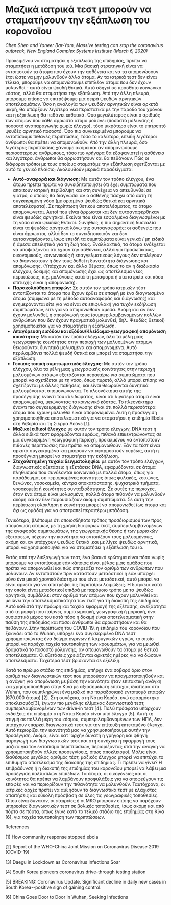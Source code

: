 # Μαζικά ιατρικά τεστ μπορούν να σταματήσουν την εξάπλωση του κορονοϊου

_Chen Shen and Yaneer Bar-Yam, Massive testing can stop the coronavirus outbreak,
New England Complex Systems Institute (March 6, 2020)_

Προκειμένου να σταματήσει η εξάπλωση της επιδημίας, πρέπει να σταματήσει η μετάδοση του ιού. Μια βασική στρατηγική είναι να εντοπιστούν τα άτομα που έχουν την ασθένεια και να τα απομονώσουν έτσι ώστε να μην μολυνθούν άλλα άτομα. Αν τα ιατρικά τεστ δεν είναι τέλεια, μπορούμε να απομονώσουμε επιπλέον άτομα που δεν έχουν μολυνθεί - αυτά είναι ψευδή θετικά. Αυτό οδηγεί σε πρόσθετο κοινωνικό κόστος, αλλά θα σταματήσει την εξάπλωση. Από την άλλη πλευρά, μπορούμε επίσης να επιτρέψουμε μια σειρά ψευδών αρνητικών αποτελεσμάτων. Όσο η αναλογία των ψευδών αρνητικών είναι αρκετά μικρή, θα υπάρξουν λιγότερα νέα περιστατικά με την πάροδο του χρόνου και η εξάπλωση θα πεθάνει εκθετικά. Όσο μεγαλύτερος είναι ο αριθμός των ατόμων που κάθε άρρωστο άτομο μολύνει (ποσοστό μόλυνσης ή ποσοστό αναπαραγωγής χωρίς έλεγχο), τόσο μικρότερο είναι το επιτρεπτό ψευδές αρνητικό ποσοστό.
Όσο πιο συγκεκριμένα μπορούμε να εντοπίσουμε πιθανές περιπτώσεις, τόσο το καλύτερο, επειδή λιγότεροι άνθρωποι θα πρέπει να απομονωθούν. Από την άλλη πλευρά, όσο λιγότερες περιπτώσεις χάνουμε ακόμα και αν απομονώσουμε περισσότερους ανθρώπους, τόσο πιο γρήγορα θα εξαφανιστεί η ασθένεια και λιγότεροι άνθρωποι θα αρρωστήσουν και θα πεθάνουν.
Πώς οι διάφοροι τρόποι με τους οποίους σταματάμε την εξάπλωση σχετίζονται με αυτό το γενικό πλαίσιο;
Ακολουθούν μερικά παραδείγματα:

- **Αυτό-αναφορά και διάγνωση:** Με αυτόν τον τρόπο ελέγχου, ένα άτομο πρέπει πρώτα να συνειδητοποιήσει ότι έχει συμπτώματα που απαιτούν ιατρική περίθαλψη και στη συνέχεια να απευθυνθεί σε γιατρό, ο οποίος θα διαγνώσει αν ο ασθενής πάσχει από αυτή τη συγκεκριμένη νόσο (με ορισμένα ψευδώς θετικά και αρνητικά αποτελέσματα). Σε περίπτωση θετικού αποτελέσματος, το άτομο απομονωνεται. Αυτοί που είναι άρρωστοι και δεν αυτοαναφέρθηκαν είναι ψευδώς αρνητικοί. Εκείνοι που είναι εσφαλμένα διαγνωσμένοι με τη νόσο είναι ψευδώς θετικοί. Συνήθως, η πιο σημαντική δυσκολία είναι τα ψευδώς αρνητικά λόγω της αυτοαναφοράς: οι ασθενείς που είναι άρρωστοι, αλλά δεν το συνειδιτοποιούν και δεν αυτοαναφέρονται, ίσως επειδή τα συμπτώματα είναι γενικά / μη ειδικά ή άμεσα απειλητικά για τη ζωή τους. Εναλλακτικά, τα άτομα ενδέχεται να υποψιάζονται ότι έχουν την ασθένεια, αλλά για προσωπικούς, οικονομικούς, κοινωνικούς ή επαγγελματικούς λόγους δεν επιλέγουν να διαγνωστούν ή δεν τους δοθεί η δυνατότητα διάγνωσης και απομόνωσης. (Υπάρχουν και άλλα θέματα, όπως το αν η διαδικασία ελέγχου, δοκιμής και απομόνωσης έχει ως αποτέλεσμα νέες περιπτώσεις, π.χ. μολύνσεις κατά τη μεταφορά ή στα ιατρεία και πόσο επιτυχής είναι η απομόνωση).
- **Παρακολούθηση επαφών:** Σε αυτόν τον τρόπο ιατρικών τέστ εντοπίζονται τα άτομα που έχουν έρθει σε επαφή με ένα διαγνωσμένο άτομο (σύμφωνα με τη μέθοδο αυτοαναφοράς και διάγνωσης) και ενημερόνονται είτε για να είναι σε επιφυλακή για τυχόν εκδήλωση συμπτωμάτων, είτε για να απομονωθούν άμεσα. Ακόμη και αν δεν έχουν μολυνθεί, η απομόνωσή τους (συμπεριλαμβανομένων πολλών ανθρώπων που δεν έχουν πραγματικά μολυνθεί, δηλ. Ψευδώς θετικοί) χρησιμοποιείται για να σταματήσει η εξάπλωση.
- **Απαγόρευση εισόδου και εξόδου/Κλείδωμα-γεωγραφική απομόνωση κοινότητας:** Με αυτόν τον τρόπο ελέγχων, όλα τα μέλη μιας γεωγραφικής κοινότητας στην περιοχή των μολυσμένων ατόμων θεωρούνται δυνητικά μολυσμένα και απομονωμένα. Αυτό περιλαμβάνει πολλά ψευδή θετικά και μπορεί να σταματήσει την εξάπλωση.
- **Γενικός τοπική συμπτωματικός έλεγχος:** Με αυτόν τον τρόπο ελέγχου, όλα τα μέλη μιας γεωγραφικής κοινότητας στην περιοχή μολυσμένων ατόμων εξετάζονται περαιτέρω για συμπτώματα που μπορεί να σχετίζεται με τη νόσο, όπως πυρετό, αλλά μπορεί επίσης να σχετίζονται με άλλες παθήσεις, και είναι θεωρούνται δυνητικά μολυσμένοι και απομονωνονται. Το πλεονέκτημα αυτής της προσέγγισης έναντι του κλειδώματος, είναι ότι λιγότερα άτομα είναι απομονωμένα, μειώνοντας το κοινωνικό κόστος. Το πλεονέκτημα έναντι πιο συγκεκριμένης διάγνωσης είναι ότι πολλά περισσότερα άτομα που έχουν μολυνθεί είναι απομονωμένα. Αυτή η προσέγγιση χρησιμοποιήθηκε αποτελεσματικά για να σταματήσει η επιδημία Ebola στη Λιβερία και τη Σιέρρα Λεόνε [1].
- **Μαζικοί ειδικοί έλεγχοι:** με αυτόν τον τρόπο ελέγχων, DNA τεστ ή άλλα ειδικά τεστ εφαρμόζονται ευρέως, πιθανά επικεντρώνοντας σε μια συγκεκριμένη γεωγραφική περιοχή, προκειμένου να εντοπιστούν πιθανές περιπτώσεις που πρέπει να απομονωθούν. Εάν τα τέστ είναι αρκετά συγκεκριμένα και μπορούν να εφαρμοστούν ευρέως, αυτή η προσέγγιση μπορεί να σταματήσει την εκδήλωση.
- **Στοχοθετημένη τυχαία δειγματοληψία:** με αυτόν τον τρόπο ελέγχων, διαγνωστικές εξετάσεις ή εξετάσεις DNA, εφαρμόζονται σε άτομα πληθυσμού που συνδέονται κοινωνικά με πολλά άτομα, όπως για παράδειγμα, σε περιορισμένες κοινότητες όπως φυλακές, κοιτώνες, ξενώνες, νοσοκομεία, κέντρα αποκατάστασης, ψυχιατρικά τμήματα, νοσοκομεία ή κοινότητες συνταξιοδότησης. Σε αυτές τις περιοχές, όταν ένα άτομο είναι μολυσμένο, πολλά άτομα πιθανόν να μολυνθούν ακόμη και αν δεν παρουσιάζουν ακόμη συμπτώματα. Σε αυτή την περίπτωση ολόκληρη η κοινότητα μπορεί να απομονωθεί (ως άτομα και όχι ως ομάδα) για να αποτραπεί περαιτέρω μετάδοση.

Γενικότερα, βλέπουμε ότι οποιοσδήποτε τρόπος προσδιορισμού των προς απομόνωση ατόμων, με τη χρήση διαφόρων τέστ, συμπεριλαμβανομένων της αναφοράς συμπτωμάτων, της γεωγραφικής θέσης ή των μοριακών εξετάσεων, πέχουν την ικανότητα να εντοπίζουν τους μολυσμένους, ακόμη και αν υπάρχουν ψευδώς θετικά ,και με λίγες ψευδώς αρνητικά, μπορεί να χρησιμοποιηθεί για να σταματήσει η εξάπλωση του ιο.

Εκτός από την διεξαγωγή των τεστ, ένα βασικό ερώτημα είναι πόσο νωρίς μπορούμε να εντοπίσουμε εάν κάποιος είναι μέλος μιας ομάδας που πρέπει να απομονωθεί και πώς επηρεάζει τον αριθμό των ανθρώπων που μολύνουν. Αν εντοπιστούν πριν καταστούν μεταδοτικοί ή εάν υπάρχει μόνο ένα μικρό χρονικό διάστημα που είναι μεταδοτικοί, αυτό μπορεί να είναι αρκετό για να αποτρέψει τις περεταίρω λοιμώξεις. Η διάρκεια κατά την οποία είναι μεταδοτικοί επιδρά με παρόμοιο τρόπο με τα ψευδώς αρνητικά, συμβάλλει στον αριθμό των ατόμων που έχουν μολυνθεί και μειώνει την αποτελεσματικότητα των τέστ για τη διακοπή της επιδημίας. Αυτό καθιστά την πρόωρη και ταχεία εφαρμογή της εξέτασης, ανεξάρτητα από τη μορφή που παίρνει, συμπτωματική, γεωγραφική ή μοριακή, ένα ουσιαστικό μέρος του κατά πόσο η δοκιμή είναι αποτελεσματική στην παύση της επιδημίας και πόσοι άνθρωποι θα αρρωστήσουν και θα πεθάνουν.
Στην περίπτωση του COVID-19, η επιδημία του κορονοϊου που ξεκινάει από το Wuhan, υπάρχει ένα συγκεκριμένο DNA τεστ χρησιμοποιώντας ένα δείγμα ένρινων ή λαρυγγικών υγρών, το οποίο μπορεί να παρέχει ταχεία ταυτοποίηση των κρουσμάτων, για να μειωθεί δραματικά το ποσοστό μόλυνσης, αν απομονωθούν τα άτομα με θετικά αποτελέσματα. Οι εξετάσεις χρειάζονται αρκετές ημέρες για να δώσουν αποτελέσματα. Ταχύτερα τέστ βρίσκονται σε εξέλιξη.

Κατά το πρώιμο στάδιο της επιδημίας, υπήρχε ένα σοβαρό όριο στον αριθμό των διαγνωστικών τέστ που μπορούσαν να πραγματοποιηθούν και η ανάγκη για απομόνωση με βάση την κοινότητα ήταν επιτακτική ανάγκη και χρησιμοποιήθηκε στην Κίνα με αξιοσημείωτη επιτυχία, ιδιαίτερα στο Wuhan, που συμπληρώνει ένα μαζικό πιο παραδοσιακό εντοπισμό επαφών (670.000 άτομα) [2]. Στη συνέχεια, στη Νότια Κορέα, ενώ εφαρμόστηκε αποκλεισμός[3], έγιναν πιο μεγάλης κλίμακας διαγνωστικά τεστ, συμπεριλαμβανομένων των drive-in τεστ [4]. Πολύ πρόσφατα υπάρχουν ενδείξεις ότι επιδημία στη Νότια Κορέα είναι υπό έλεγχο [5].
Αυτή τη στιγμή σε πολλά μέρη του κόσμου, συμπεριλαμβανομένων των ΗΠΑ, δεν υπάρχουν επαρκεί διαγνωστικά τεστ για την επίτευξη εκτεταμένο έλεγχο. Αυτό περιορίζει την ικανότητά μας να χρησιμοποιήσουμε αυτήν την προσέγγιση. Ακόμα, είναι κατ 'αρχήν δυνατή η γρήγορη και φθηνή παραγωγή των διαγνωστικών τεστ και στη συνέχεια η εφαρμογή τους μαζικά για τον εντοπισμό περιπτώσεων, περιορίζοντας έτσι την ανάγκη να χρησιμοποιηθούν άλλες προσεγγίσεις, όπως αποκλεισμοί. Μόλις είναι διαθέσιμος μεγάλος αριθμός τέστ, μαζικός έλεγχος μπορεί να επιτύχει το επιθυμητό αποτέλεσμα της διακοπής της επιδημίας.
Τι πρέπει να γίνει? Η επιβράδυνση ή η διακοπή της επιδημίας του κορονοϊου μπορεί να λάβει μια προσέγγιση πολλαπλών επιπέδων. Τα άτομα, οι οικογένειες και οι κοινότητες θα πρέπει να λαμβάνουν προφυλάξεις για να αποφεύγουν τις επαφές και να περιορίζουν την πιθανότητα να μολυνθούν. Ταυτόχρονα, οι ιατρικές αρχές πρέπει να αυξήσουν τα διαγνωστικά τεστ με ελάχιστες απαιτήσεις και εύκολη πρόσβαση σε όλες τις γεωγραφικές τοποθεσίες. Όπου είναι δυνατόν, οι εταιρείες ή οι ΜΚΟ μπορούν επίσης να παρέχουν υπηρεσίες διαγνωστικών τεστ σε βολικές τοποθεσίες, ίσως ακόμη και από πόρτα σε πόρτα, όπως έγινε κατά το τελικό στάδιο της επιδημίας στη Κίνα [6], για ταχεία ταυτοποίηση των περιπτώσεων.

References

[1] How community response stopped ebola

[2] Report of the WHO-China Joint Mission on Coronavirus Disease 2019 (COVID-19)

[3] Daegu in Lockdown as Coronavirus Infections Soar

[4] South Korea pioneers coronavirus drive-through testing station

[5] BREAKING: Coronavirus Update. Significant decline in daily new cases in South Korea--positive sign of gaining control.

[6] China Goes Door to Door in Wuhan, Seeking Infections
